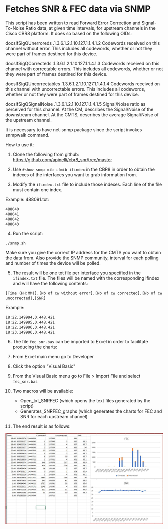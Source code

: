 
# Fetches SNR & FEC data via SNMP


This script has been written to read Forward Error Correction and Signal-To-Noise Ratio data, at given time intervals, for upstream channels in the Cisco CBR8 platform. It does so based on the following OIDs:

docsIfSigQUnerroreds	.1.3.6.1.2.1.10.127.1.1.4.1.2
	Codewords received on this channel without error.
 	This includes all codewords, whether or not they
 	were part of frames destined for this device.

docsIfSigQCorrecteds	.1.3.6.1.2.1.10.127.1.1.4.1.3
	Codewords received on this channel with correctable
 	errors. This includes all codewords, whether or not
 	they were part of frames destined for this device.

docsIfSigQUncorrectables  	.1.3.6.1.2.1.10.127.1.1.4.1.4
	Codewords received on this channel with uncorrectable
 	errors. This includes all codewords, whether or not
 	they were part of frames destined for this device.

docsIfSigQSignalNoise	.1.3.6.1.2.1.10.127.1.1.4.1.5
	Signal/Noise ratio as perceived for this channel.
 	At the CM, describes the Signal/Noise of the downstream
 	channel.  At the CMTS, describes the average Signal/Noise
 	of the upstream channel.

It is necessary to have net-snmp package since the script invokes snmpwalk command.

How to use it:

1) Clone the following from github: 
https://github.com/apinelli/cbr8_snr/tree/master

2) Use `#show snmp mib ifmib ifindex` in the CBR8 in order to obtain the indexes of the interfaces you want to grab information from. 

3) Modify the `ifindex.txt` file to include those indexes. Each line of the file must contain one index.

Example: 488091.txt:
```
488040
488041
488042
488043
```
4) Run the script:
```
./snmp.sh
```
Make sure you give the correct IP address for the CMTS you want to obtain the data from. Also provide the SNMP community, interval for each polling and number of times the device will be polled.

5) The result will be one txt file per interface you specified in the `ifindex.txt` file. The files will be named with the corresponding ifindex and will have the following contents:
```
[Time (HH:MM)],[Nb of cw without error],[Nb of cw corrected],[Nb of cw uncorrected],[SNR]
```
Example:
```
18:22,149994,0,448,421
18:22,149995,0,448,421
18:22,149996,0,448,421
18:23,149996,0,448,421
```

6) The file `fec_snr.bas` can be imported to Excel in order to facilitate producing the charts:

1) From Excel main menu go to Developer
2) Click the option "Visual Basic"
3) From the Visual Basic menu go to File > Import File and select `fec_snr.bas`
4) Two macros will be available:
   - Open_txt_SNRFEC (which opens the text files generated by the script)
   - Generates_SNRFEC_graphs (which generates the charts for FEC and SNR for each upstream channel)
5) The end result is as follows:

![Chart Example](pic_sample_for_md_readme.JPG)



   